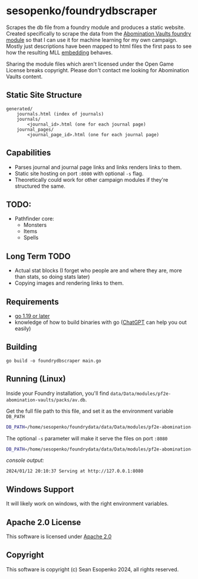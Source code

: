 # sesopenko/foundrydbscraper

Scrapes the db file from a foundry module and produces a static website.  Created specifically to scrape the data
from the [Abomination Vaults foundry module](https://foundryvtt.com/packages/pf2e-abomination-vaults) so that I can use
it for machine learning for my own campaign. Mostly just descriptions have been mapped to html files the first pass
to see how the resulting MLL [embedding](https://python.langchain.com/docs/modules/data_connection/text_embedding/)
behaves.

Sharing the module files which aren't licensed under the Open Game License breaks copyright. Please don't contact me
looking for Abomination Vaults content.

## Static Site Structure

```
generated/
    journals.html (index of journals)
    journals/
        <journal_id>.html (one for each journal page)
    journal_pages/
        <journal_page_id>.html (one for each journal page)
```

## Capabilities

* Parses journal and journal page links and links renders links to them.
* Static site hosting on port `:8080` with optional `-s` flag.
* Theoretically could work for other campaign modules if they're structured the same.

## TODO:

* Pathfinder core:
    * Monsters
    * Items
    * Spells

## Long Term TODO

* Actual stat blocks (I forget who people are and where they are, more than stats, so doing stats later)
* Copying images and rendering links to them.

## Requirements

* [go 1.19 or later](https://go.dev/doc/install)
* knowledge of how to build binaries with go ([ChatGPT](https://chat.openai.com) can help you out easily)

## Building

```go build -o foundrydbscraper main.go```

## Running (Linux)

Inside your Foundry installation, you'll find `data/Data/modules/pf2e-abomination-vaults/packs/av.db`.

Get the full file path to this file, and set it as the environment variable `DB_PATH`

```bash
DB_PATH=/home/sesopenko/foundrydata/data/Data/modules/pf2e-abomination-vaults/packs/av.db foundrydbscraper
```

The optional `-s` parameter will make it serve the files on port `:8080`

```bash
DB_PATH=/home/sesopenko/foundrydata/data/Data/modules/pf2e-abomination-vaults/packs/av.db foundrydbscraper -s
```

*console output:*
```
2024/01/12 20:10:37 Serving at http://127.0.0.1:8080
```

## Windows Support

It will likely work on windows, with the right environment variables.

## Apache 2.0 License

This software is licensed under [Apache 2.0](LICENSE.txt)

## Copyright

This software is copyright (c) Sean Esopenko 2024, all rights reserved.